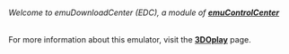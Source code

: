 ###### Welcome to emuDownloadCenter (EDC), a module of [**emuControlCenter**](https://github.com/PhoenixInteractiveNL/emuControlCenter/wiki/)

For more information about this emulator, visit the [**3DOplay**](https://github.com/PhoenixInteractiveNL/emuDownloadCenter/wiki/Emulator-3doplay#menu) page.
